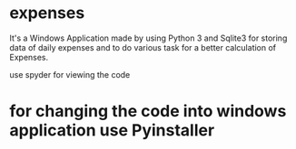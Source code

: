 # expenses
It's a Windows Application made by using Python 3 and Sqlite3 for 
storing data of daily expenses and to do various task
for a better calculation of Expenses.

use spyder for viewing the code

# for changing the code into windows application use Pyinstaller
